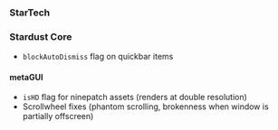 ### StarTech


### Stardust Core
- `blockAutoDismiss` flag on quickbar items

#### metaGUI
- `isHD` flag for ninepatch assets (renders at double resolution)
- Scrollwheel fixes (phantom scrolling, brokenness when window is partially offscreen)
